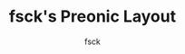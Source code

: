 ---
OS: []
author: fsck
firmware: QMK
hasHomeRowMods: False
hasLetterOnThumb: False
keymapImage: https://i.imgur.com/nI8fBco.png
keyCount: 60
keyboard: Preonic
baseLayouts: ["QWERTY"]
languages: ['English']
layerCount: 4
title: "fsck's Preonic Layout"
isSplit: False
stagger: ortholinear
summary: 
keymapUrl: https://github.com/fsck/qmk_firmware/tree/master/keyboards/preonic/keymaps/fsck
writeup: https://github.com/fsck/qmk_firmware/tree/master/keyboards/preonic/keymaps/fsck/readme.md
---